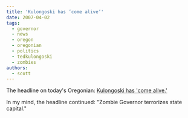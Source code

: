 ```yaml
---
title: 'Kulongoski has ’come alive’'
date: 2007-04-02
tags:
  - governor
  - news
  - oregon
  - oregonian
  - politics
  - tedkulongoski
  - zombies
authors:
  - scott
---
```


The headline on today's Oregonian: [Kulongoski has 'come alive.'](http://www.oregonlive.com/news/oregonian/index.ssf?/base/news/1175482523123530.xml&coll=7)

In my mind, the headline continued: "Zombie Governor terrorizes state capital."
